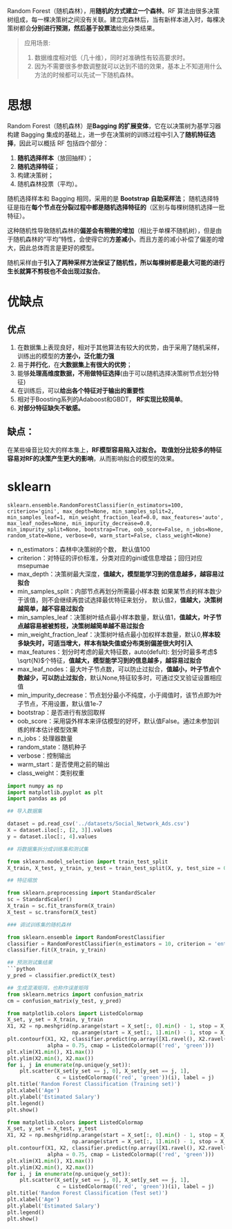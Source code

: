 Random Forest（随机森林），用**随机的方式建立一个森林**。RF 算法由很多决策树组成，每一棵决策树之间没有关联。建立完森林后，当有新样本进入时，每棵决策树都会**分别进行预测，然后基于投票法**给出分类结果。
>应用场景:
>1. 数据维度相对低（几十维），同时对准确性有较高要求时。
>2. 因为不需要很多参数调整就可以达到不错的效果，基本上不知道用什么方法的时候都可以先试一下随机森林。

#  思想

Random Forest（随机森林）是**Bagging 的扩展变体**，它在以决策树为基学习器构建 Bagging 集成的基础上，进一步在决策树的训练过程中引入了**随机特征选择**，因此可以概括 RF 包括四个部分：

1.  **随机选择样本**（放回抽样）；
2.  **随机选择特征**；
3.  构建决策树；
4.  随机森林投票（平均）。

随机选择样本和 Bagging 相同，采用的是 **Bootstrap 自助采样法**；
随机选择特征是指在**每个节点在分裂过程中都是随机选择特征的**（区别与每棵树随机选择一批特征）。

这种随机性导致随机森林的**偏差会有稍微的增加**（相比于单棵不随机树），但是由于随机森林的“平均”特性，会使得它的**方差减小**，而且方差的减小补偿了偏差的增大，因此总体而言是更好的模型。

随机采样由于**引入了两种采样方法保证了随机性，所以每棵树都是最大可能的进行生长就算不剪枝也不会出现过拟合**。

# 优缺点

## 优点

1.  在数据集上表现良好，相对于其他算法有较大的优势，由于采用了随机采样，训练出的模型的**方差小，泛化能力强**
2.  易于**并行化**，在**大数据集上有很大的优势**；
3.  能够**处理高维度数据，不用做特征选择**(由于可以随机选择决策树节点划分特征)
4. 在训练后，可以**给出各个特征对于输出的重要性**
5. 相对于Boosting系列的Adaboost和GBDT， **RF实现比较简单**。
6. **对部分特征缺失不敏感。**

## 缺点：
在某些噪音比较大的样本集上，**RF模型容易陷入过拟合。**
**取值划分比较多的特征容易对RF的决策产生更大的影响**，从而影响拟合的模型的效果。





# sklearn
```sklearn.ensemble.RandomForestClassifier(n_estimators=100, criterion='gini', max_depth=None, min_samples_split=2, min_samples_leaf=1, min_weight_fraction_leaf=0.0, max_features='auto', max_leaf_nodes=None, min_impurity_decrease=0.0, min_impurity_split=None, bootstrap=True, oob_score=False, n_jobs=None, random_state=None, verbose=0, warm_start=False, class_weight=None)```
- n_estimators：森林中决策树的个数，	默认值100
- criterion：对特征的评价标准，分类对应的gini或信息增益；回归对应 msepumae
- max_depth：决策树最大深度，**值越大，模型能学习到的信息越多，越容易过拟合**
- min_samples_split：内部节点再划分所需最小样本数 如果某节点的样本数少于该值，则不会继续再尝试选择最优特征来划分，	默认值2，**值越大，决策树越简单，越不容易过拟合**
- min_samples_leaf：决策树叶结点最小样本数量，默认值1，**值越大，叶子节点越容易被被剪枝，决策树越简单越不易过拟合**
- min_weight_fraction_leaf：决策树叶结点最小加权样本数量，默认0,**样本较多缺失时，可适当增大，样本有缺失值或分布类别偏差很大时引入**
- max_features：划分时考虑的最大特征数，auto(defult): 划分时最多考虑$ \sqrt{N}$个特征，**值越大，模型能学习到的信息越多，越容易过拟合**
- max_leaf_nodes：最大叶子节点数，可以防止过拟合，**值越小，叶子节点个数越少，可以防止过拟合**，默认None,特征较多时，可通过交叉验证设置相应值
- min_impurity_decrease：节点划分最小不纯度，小于阈值时，该节点即为叶子节点，不用设置，默认值1e-7
- bootstrap：是否进行有放回取样
- oob_score：采用袋外样本来评估模型的好坏，默认值False。通过未参加训练的样本估计模型效果
- n_jobs：处理器数量
- random_state：随机种子
- verbose：控制输出
- warm_start：是否使用之前的输出
- class_weight：类别权重


```Python
import numpy as np
import matplotlib.pyplot as plt
import pandas as pd

## 导入数据集

dataset = pd.read_csv('../datasets/Social_Network_Ads.csv')
X = dataset.iloc[:, [2, 3]].values
y = dataset.iloc[:, 4].values

## 将数据集拆分成训练集和测试集

from sklearn.model_selection import train_test_split
X_train, X_test, y_train, y_test = train_test_split(X, y, test_size = 0.25, random_state = 0)

## 特征缩放

from sklearn.preprocessing import StandardScaler
sc = StandardScaler()
X_train = sc.fit_transform(X_train)
X_test = sc.transform(X_test)

### 调试训练集的随机森林

from sklearn.ensemble import RandomForestClassifier
classifier = RandomForestClassifier(n_estimators = 10, criterion = 'entropy', random_state = 0)
classifier.fit(X_train, y_train)

## 预测测试集结果
```python
y_pred = classifier.predict(X_test)

## 生成混淆矩阵，也称作误差矩阵
from sklearn.metrics import confusion_matrix
cm = confusion_matrix(y_test, y_pred)

from matplotlib.colors import ListedColormap
X_set, y_set = X_train, y_train
X1, X2 = np.meshgrid(np.arange(start = X_set[:, 0].min() - 1, stop = X_set[:, 0].max() + 1, step = 0.01),
                     np.arange(start = X_set[:, 1].min() - 1, stop = X_set[:, 1].max() + 1, step = 0.01))
plt.contourf(X1, X2, classifier.predict(np.array([X1.ravel(), X2.ravel()]).T).reshape(X1.shape),
             alpha = 0.75, cmap = ListedColormap(('red', 'green')))
plt.xlim(X1.min(), X1.max())
plt.ylim(X2.min(), X2.max())
for i, j in enumerate(np.unique(y_set)):
    plt.scatter(X_set[y_set == j, 0], X_set[y_set == j, 1],
                c = ListedColormap(('red', 'green'))(i), label = j)
plt.title('Random Forest Classification (Training set)')
plt.xlabel('Age')
plt.ylabel('Estimated Salary')
plt.legend()
plt.show()

from matplotlib.colors import ListedColormap
X_set, y_set = X_test, y_test
X1, X2 = np.meshgrid(np.arange(start = X_set[:, 0].min() - 1, stop = X_set[:, 0].max() + 1, step = 0.01),
                     np.arange(start = X_set[:, 1].min() - 1, stop = X_set[:, 1].max() + 1, step = 0.01))
plt.contourf(X1, X2, classifier.predict(np.array([X1.ravel(), X2.ravel()]).T).reshape(X1.shape),
             alpha = 0.75, cmap = ListedColormap(('red', 'green')))
plt.xlim(X1.min(), X1.max())
plt.ylim(X2.min(), X2.max())
for i, j in enumerate(np.unique(y_set)):
    plt.scatter(X_set[y_set == j, 0], X_set[y_set == j, 1],
                c = ListedColormap(('red', 'green'))(i), label = j)
plt.title('Random Forest Classification (Test set)')
plt.xlabel('Age')
plt.ylabel('Estimated Salary')
plt.legend()
plt.show()
```

